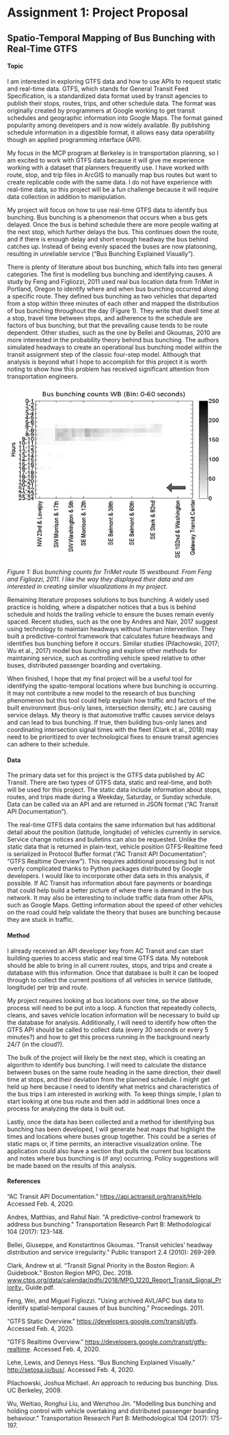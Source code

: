 # Assignment 1: Project Proposal
## Spatio-Temporal Mapping of Bus Bunching with Real-Time GTFS

#### Topic

I am interested in exploring GTFS data and how to use APIs to request static and real-time data. GTFS, which stands for General Transit Feed Specification, is a standardized data format used by transit agencies to publish their stops, routes, trips, and other schedule data. The format was originally created by programmers at Google working to get transit schedules and geographic information into Google Maps. The format gained popularity among developers and is now widely available. By publishing schedule information in a digestible format, it allows easy data operability though an applied programming interface (API).

My focus in the MCP program at Berkeley is in transportation planning, so I am excited to work with GTFS data because it will give me experience working with a dataset that planners frequently use. I have worked with route, stop, and trip files in ArcGIS to manually map bus routes but want to create replicable code with the same data. I do not have experience with real-time data, so this project will be a fun challenge because it will require data collection in addition to manipulation.

My project will focus on how to use real-time GTFS data to identify bus bunching. Bus bunching is a phenomenon that occurs when a bus gets delayed. Once the bus is behind schedule there are more people waiting at the next stop, which further delays the bus. This continues down the route, and if there is enough delay and short enough headway the bus behind catches up. Instead of being evenly spaced the buses are now platooning, resulting in unreliable service (“Bus Bunching Explained Visually”). 

There is plenty of literature about bus bunching, which falls into two general categories. The first is modelling bus bunching and identifying causes. A study by Feng and Figliozzi, 2011 used real bus location data from TriMet in Portland, Oregon to identify where and when bus bunching occurred along a specific route. They defined bus bunching as two vehicles that departed from a stop within three minutes of each other and mapped the distribution of bus bunching throughout the day (Figure 1). They write that dwell time at a stop, travel time between stops, and adherence to the schedule are factors of bus bunching, but that the prevailing cause tends to be route dependent. Other studies, such as the one by Bellei and Gkoumas, 2010 are more interested in the probability theory behind bus bunching. The authors simulated headways to create an operational bus bunching model within the transit assignment step of the classic four-step model. Although that analysis is beyond what I hope to accomplish for this project it is worth noting to show how this problem has received significant attention from transportation engineers.

![](../img/project_01_figure_01.png)

*Figure 1: Bus bunching counts for TriMet route 15 westbound. From Feng and Figliozzi, 2011. I like the way they displayed their data and am interested in creating similar visualizations in my project.*

Remaining literature proposes solutions to bus bunching. A widely used practice is holding, where a dispatcher notices that a bus is behind schedule and holds the trailing vehicle to ensure the buses remain evenly spaced. Recent studies, such as the one by Andres and Nair, 2017 suggest using technology to maintain headways without human intervention. They built a predictive-control framework that calculates future headways and identifies bus bunching before it occurs. Similar studies (Pilachowski, 2017; Wu et al., 2017) model bus bunching and explore other methods for maintaining service, such as controlling vehicle speed relative to other buses, distributed passenger boarding and overtaking. 

When finished, I hope that my final project will be a useful tool for identifying the spatio-temporal locations where bus bunching is occurring. It may not contribute a new model to the research of bus bunching phenomenon but this tool could help explain how traffic and factors of the built environment (bus-only lanes, intersection density, etc.) are causing service delays. My theory is that automotive traffic causes service delays and can lead to bus bunching. If true, then building bus-only lanes and coordinating intersection signal times with the fleet (Clark et al., 2018) may need to be prioritized to over technological fixes to ensure transit agencies can adhere to their schedule.

#### Data

The primary data set for this project is the GTFS data published by AC Transit. There are two types of GTFS data, static and real-time, and both will be used for this project. The static data include information about stops, routes, and trips made during a Weekday, Saturday, or Sunday schedule. Data can be called via an API and are returned in JSON format (“AC Transit API Documentation”).

The real-time GTFS data contains the same information but has additional detail about the position (latitude, longitude) of vehicles currently in service. Service change notices and bulletins can also be requested. Unlike the static data that is returned in plain-text, vehicle position GTFS-Realtime feed is serialized in Protocol Buffer format (“AC Transit API Documentation”; “GTFS Realtime Overview”). This requires additional processing but is not overly complicated thanks to Python packages distributed by Google developers.
I would like to incorporate other data sets in this analysis, if possible. If AC Transit has information about fare payments or boardings that could help build a better picture of where there is demand in the bus network. It may also be interesting to include traffic data from other APIs, such as Google Maps. Getting information about the speed of other vehicles on the road could help validate the theory that buses are bunching because they are stuck in traffic.

#### Method

I already received an API developer key from AC Transit and can start building queries to access static and real time GTFS data. My notebook should be able to bring in all current routes, stops, and trips and create a database with this information. Once that database is built it can be looped through to collect the current positions of all vehicles in service (latitude, longitude) per trip and route. 

My project requires looking at bus locations over time, so the above process will need to be put into a loop. A function that repeatedly collects, cleans, and saves vehicle location information will be necessary to build up the database for analysis. Additionally, I will need to identify how often the GTFS API should be called to collect data (every 30 seconds or every 5 minutes?) and how to get this process running in the background nearly 24/7 (in the cloud?).

The bulk of the project will likely be the next step, which is creating an algorithm to identify bus bunching. I will need to calculate the distance between buses on the same route heading in the same direction, their dwell time at stops, and their deviation from the planned schedule. I might get held up here because I need to identify what metrics and characteristics of the bus trips I am interested in working with. To keep things simple, I plan to start looking at one bus route and then add in additional lines once a process for analyzing the data is built out.

Lastly, once the data has been collected and a method for identifying bus bunching has been developed, I will generate heat maps that highlight the times and locations where buses group together. This could be a series of static maps or, if time permits, an interactive visualization online. The application could also have a section that pulls the current bus locations and notes where bus bunching is (if any) occurring. Policy suggestions will be made based on the results of this analysis.

#### References

“AC Transit API Documentation.” https://api.actransit.org/transit/Help. Accessed Feb. 4, 2020.

Andres, Matthias, and Rahul Nair. "A predictive-control framework to address bus bunching." Transportation Research Part B: Methodological 104 (2017): 123-148.

Bellei, Giuseppe, and Konstantinos Gkoumas. "Transit vehicles’ headway distribution and service irregularity." Public transport 2.4 (2010): 269-289.

Clark, Andrew et al. “Transit Signal Priority in the Boston Region: A Guidebook.” Boston Region MPO, Dec. 2018. www.ctps.org/data/calendar/pdfs/2018/MPO_1220_Report_Transit_Signal_Priority_ Guide.pdf. 

Feng, Wei, and Miguel Figliozzi. "Using archived AVL/APC bus data to identify spatial-temporal causes of bus bunching." Proceedings. 2011.

“GTFS Static Overview.” https://developers.google.com/transit/gtfs. Accessed Feb. 4, 2020.

“GTFS Realtime Overview.” https://developers.google.com/transit/gtfs-realtime. Accessed Feb. 4, 2020.

Lehe, Lewis, and Dennys Hess. “Bus Bunching Explained Visually.” http://setosa.io/bus/. Accessed Feb. 4, 2020.

Pilachowski, Joshua Michael. An approach to reducing bus bunching. Diss. UC Berkeley, 2009.

Wu, Weitiao, Ronghui Liu, and Wenzhou Jin. "Modelling bus bunching and holding control with vehicle overtaking and distributed passenger boarding behaviour." Transportation Research Part B: Methodological 104 (2017): 175-197.
